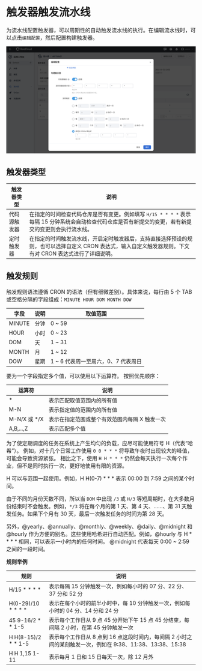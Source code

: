 # 触发器触发流水线

为流水线配置触发器，可以周期性的自动触发流水线的执行。在编辑流水线时，可以点击`编辑配置`，然后配置构建触发器。

![trigger01](../../../images/trigger01.png)

## 触发器类型

| 触发器类型   | 说明                                                         |
| ------------ | ------------------------------------------------------------ |
| 代码源触发器 | 在指定的时间检查代码仓库是否有变更。例如填写 `H/15 * * * *` 表示每隔 15 分钟系统会自动检查代码仓库是否有新提交的变更，若有新提交的变更则会执行流水线。 |
| 定时触发器   | 在指定的时间触发流水线，开启定时触发器后，支持直接选择预设的规则，也可以选择自定义 CRON 表达式，输入自定义触发器规则。下文有对 CRON 表达式进行了详细说明。 |

## 触发规则

触发规则语法遵循 CRON 的语法（但有细微差别）。具体来说，每行由 5 个 TAB 或空格分隔的字段组成：`MINUTE HOUR DOM MONTH DOW`

| 字段   | 说明 | 取值范围                            |
| ------ | ---- | ----------------------------------- |
| MINUTE | 分钟 | 0 ~ 59                              |
| HOUR   | 小时 | 0 ~ 23                              |
| DOM    | 天   | 1 ~ 31                              |
| MONTH  | 月   | 1 ~ 12                              |
| DOW    | 星期 | 1 ~ 6 代表周一至周六，0、7 代表周日 |

要为一个字段指定多个值，可以使用以下运算符。 按照优先顺序：

| 运算符       | 说明                                          |
| ------------ | --------------------------------------------- |
| *            | 表示匹配取值范围内的所有值                    |
| M-N          | 表示指定值的范围内的所有值                    |
| M-N/X 或 */X | 表示在指定范围或整个有效范围内每隔 X 触发一次 |
| A,B,...,Z    | 表示匹配多个值                                |

为了使定期调度的任务在系统上产生均匀的负载，应尽可能使用符号 H（代表“哈希”）。 例如，对十几个日常工作使用 `0 0 * * *` 将导致午夜时出现较大的峰值，可能会导致资源紧张。 相比之下，使用 `H H * * *` 仍然会每天执行一次每个作业，但不是同时执行一次，更好地使用有限的资源。

H 可以与范围一起使用。例如，H H(0-7) * * * 表示 00:00 到 7:59 之间的某个时间。

由于不同的月份天数不同，所以当 `DOM` 中出现 `/3` 或 `H/3` 等短周期时，在大多数月份结束时不会触发。例如，`*/3` 将在每个月的第 1 天、第 4 天、……、第 31 天触发任务。如果下个月有 30 天，最后一次触发任务的时间为第 28 天。

另外，@yearly、@annually、@monthly、@weekly、@daily、@midnight 和 @hourly 作为方便的别名。这些使用哈希进行自动匹配。例如，@hourly 与 H * * * * 相同，可以表示一小时内的任何时间。 @midnight 代表每天 0:00 ~ 2:59 之间的一段时间。

**规则举例**

| 规则                | 说明                                                         |
| ------------------- | ------------------------------------------------------------ |
| H/15 * * * *        | 表示每隔 15 分钟触发一次，例如每小时的 07 分、22 分、37 分和 52 分 |
| H(0-29)/10 * * * *  | 表示在每个小时的前半小时中，每 10 分钟触发一次，例如每小时的 04 分、14 分和 24 分 |
| 45 9-16/2 * * 1-5   | 表示每个工作日从 9 点 45 分开始下午 15 点 45 分结束，每间隔 2 小时，在第 45 分钟触发一次 |
| H H(8-15)/2 * * 1-5 | 表示每个工作日从 8 点到 16 点这段时间内，每间隔 2 小时之间的某刻触发一次，例如在 9:38、11:38、13:38、15:38 |
| H H 1,15 1-11       | 表示每月 1 日和 15 日每天一次，除 12 月外                    |